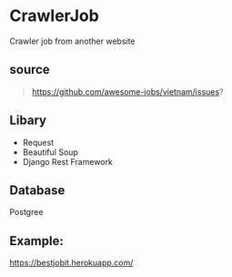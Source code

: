 # CrawlerJob
Crawler job from another website
## source
>https://github.com/awesome-jobs/vietnam/issues?
## Libary
- Request 
- Beautiful Soup 
- Django Rest Framework
## Database
Postgree
## Example:
https://bestjobit.herokuapp.com/
